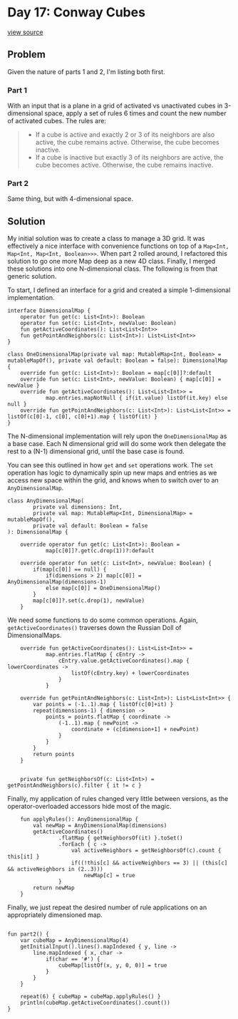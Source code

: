 # Day 17: Conway Cubes
[view source](/src/main/kotlin/day17/Day17.kt)
## Problem
Given the nature of parts 1 and 2, I'm listing both first.
### Part 1
With an input that is a plane in a grid of activated vs unactivated cubes in
3-dimensional space, apply a set of rules 6 times and count the new
number of activated cubes.
The rules are:
> * If a cube is active and exactly 2 or 3 of its neighbors are also active, the cube remains active. Otherwise, the cube becomes inactive.
> * If a cube is inactive but exactly 3 of its neighbors are active, the cube becomes active. Otherwise, the cube remains inactive.

### Part 2
Same thing, but with 4-dimensional space.

## Solution
My initial solution was to create a class to manage a 3D grid.
It was effectively a nice interface with convenience functions 
on top of a `Map<Int, Map<Int, Map<Int, Boolean>>>`. When part 
2 rolled around, I refactored this solution to go one more Map 
deep as a new 4D class. Finally, I merged these solutions into 
one N-dimensional class. The following is from that generic solution.

To start, I defined an interface for a grid and created a simple
1-dimensional implementation.
```
interface DimensionalMap {
    operator fun get(c: List<Int>): Boolean
    operator fun set(c: List<Int>, newValue: Boolean)
    fun getActiveCoordinates(): List<List<Int>>
    fun getPointAndNeighbors(c: List<Int>): List<List<Int>>
}

class OneDimensionalMap(private val map: MutableMap<Int, Boolean> = mutableMapOf(), private val default: Boolean = false): DimensionalMap {
    override fun get(c: List<Int>): Boolean = map[c[0]]?:default
    override fun set(c: List<Int>, newValue: Boolean) { map[c[0]] = newValue }
    override fun getActiveCoordinates(): List<List<Int>> =
            map.entries.mapNotNull { if(it.value) listOf(it.key) else null }
    override fun getPointAndNeighbors(c: List<Int>): List<List<Int>> = listOf(c[0]-1, c[0], c[0]+1).map { listOf(it) }
}
```
The N-dimensional implementation will rely upon the `OneDimensionalMap`
as a base case. Each N dimensional grid will do some work then delegate
the rest to a (N-1) dimensional grid, until the base case is found. 

You can see this outlined in how `get` and `set` operations work. The `set`
operation has logic to dynamically spin up new maps and entries as we 
access new space within the grid, and knows when to switch over to an
`AnyDimensionalMap`.
```
class AnyDimensionalMap(
        private val dimensions: Int,
        private val map: MutableMap<Int, DimensionalMap> = mutableMapOf(),
        private val default: Boolean = false
): DimensionalMap {

    override operator fun get(c: List<Int>): Boolean =
            map[c[0]]?.get(c.drop(1))?:default

    override operator fun set(c: List<Int>, newValue: Boolean) {
        if(map[c[0]] == null) {
            if(dimensions > 2) map[c[0]] = AnyDimensionalMap(dimensions-1)
            else map[c[0]] = OneDimensionalMap()
        }
        map[c[0]]?.set(c.drop(1), newValue)
    }
```
We need some functions to do some common operations. Again, `getActiveCoordinates()` traverses down the
Russian Doll of DimensionalMaps.
```
    override fun getActiveCoordinates(): List<List<Int>> =
            map.entries.flatMap { cEntry ->
                cEntry.value.getActiveCoordinates().map { lowerCoordinates ->
                    listOf(cEntry.key) + lowerCoordinates
                }
            }

    override fun getPointAndNeighbors(c: List<Int>): List<List<Int>> {
        var points = (-1..1).map { listOf(c[0]+it) }
        repeat(dimensions-1) { dimension ->
            points = points.flatMap { coordinate ->
                (-1..1).map { newPoint ->
                    coordinate + (c[dimension+1] + newPoint)
                }
            }
        }
        return points
    }


    private fun getNeighborsOf(c: List<Int>) = getPointAndNeighbors(c).filter { it != c }
```
Finally, my application of rules changed very little between versions, as the
operator-overloaded accessors hide most of the magic.
```
    fun applyRules(): AnyDimensionalMap {
        val newMap = AnyDimensionalMap(dimensions)
        getActiveCoordinates()
                .flatMap { getNeighborsOf(it) }.toSet()
                .forEach { c ->
                    val activeNeighbors = getNeighborsOf(c).count { this[it] }
                    if((!this[c] && activeNeighbors == 3) || (this[c] && activeNeighbors in (2..3)))
                        newMap[c] = true
                }
        return newMap
    }
```
Finally, we just repeat the desired number of rule applications on an appropriately dimensioned map.
```

fun part2() {
    var cubeMap = AnyDimensionalMap(4)
    getInitialInput().lines().mapIndexed { y, line ->
        line.mapIndexed { x, char ->
            if(char == '#') {
                cubeMap[listOf(x, y, 0, 0)] = true
            }
        }
    }

    repeat(6) { cubeMap = cubeMap.applyRules() }
    println(cubeMap.getActiveCoordinates().count())
}
```